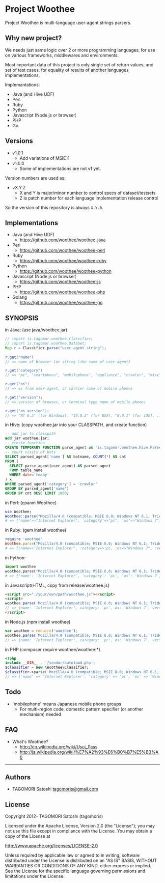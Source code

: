 # Project Woothee

Project Woothee is multi-language user-agent strings parsers.

## Why new project?

We needs just same logic over 2 or more programming languages, for use on various frameworks, middlewares and environments.

Most important data of this project is only single set of return values, and set of test cases, for equality of results of another languages implementations.

Implemantations:

  * Java (and Hive UDF)
  * Perl
  * Ruby
  * Python
  * Javascript (Node.js or browser)
  * PHP
  * Go

## Versions

* v1.0.1
  * Add variations of MSIE11
* v1.0.0
  * Some of implementations are not v1 yet.

Version numbers are used as:
* vX.Y.Z
  * X and Y is major/minor number to control specs of dataset/testsets
  * Z is patch number for each language implementation release control

So the version of this repository is always `X.Y.0`.

## Implementations

* Java (and Hive UDF)
  * https://github.com/woothee/woothee-java
* Perl
  * https://github.com/woothee/woothee-perl
* Ruby
  * https://github.com/woothee/woothee-ruby
* Python
  * https://github.com/woothee/woothee-python
* Javascript (Node.js or browser)
  * https://github.com/woothee/woothee-js
* PHP
  * https://github.com/woothee/woothee-php
* Golang
  * https://github.com/woothee/woothee-go


## SYNOPSIS
in Java: (use java/woothee.jar)

```java
// import is.tagomor.woothee.Classifier;
// import is.tagomor.woothee.DataSet;
Map r = Classifier.parse("user agent string");
    
r.get("name")
// => name of browser (or string like name of user-agent)

r.get("category")
// => "pc", "smartphone", "mobilephone", "appliance", "crawler", "misc", "unknown"

r.get("os")
// => os from user-agent, or carrier name of mobile phones

r.get("version");
// => version of browser, or terminal type name of mobile phones

r.get("os_version");
// => "NT 6.3" (for Windows), "10.8.3" (for OSX), "8.0.1" (for iOS), ....
```

in Hive: (copy woothee.jar into your CLASSPATH, and create function)
```sql
-- add jar to classpath
add jar woothee.jar;
-- create function
CREATE TEMPORARY FUNCTION parse_agent as 'is.tagomor.woothee.hive.ParseAgent';
-- count visits of bots
SELECT parsed_agent['name'] AS botname, COUNT(*) AS cnt
FROM (
  SELECT parse_agent(user_agent) AS parsed_agent
  FROM table_name
  WHERE date='today'
) x
WHERE parsed_agent['category'] = 'crawler'
GROUP BY parsed_agent['name']
ORDER BY cnt DESC LIMIT 1000;
```

in Perl: (cpanm Woothee)

```perl
use Woothee;
Woothee::parse("Mozilla/4.0 (compatible; MSIE 8.0; Windows NT 6.1; Trident/4.0)");
# => {'name'=>"Internet Explorer", 'category'=>"pc", 'os'=>"Windows 7", 'version'=>"8.0", 'vendor'=>"Microsoft", 'os_version'=>"NT 6.1"}
```

in Ruby: (gem install woothee)

```ruby
require 'woothee'
Woothee.parse("Mozilla/4.0 (compatible; MSIE 8.0; Windows NT 6.1; Trident/4.0)")
# => {:name=>"Internet Explorer", :category=>:pc, :os=>"Windows 7", :version=>"8.0", :vendor=>"Microsoft", :os_version=>"NT 6.1"}
```

in Python:

```python
import woothee
woothee.parse("Mozilla/4.0 (compatible; MSIE 8.0; Windows NT 6.1; Trident/4.0)")
# => {'name': 'Internet Explorer', 'category': 'pc', 'os': 'Windows 7', 'version': '8.0', 'vendor': 'Microsoft'}
```

in Javascript(HTML, copy from release/woothee.js)
```html
<script src="./your/own/path/woothee.js"></script>
<script>
woothee.parse('Mozilla/4.0 (compatible; MSIE 8.0; Windows NT 6.1; Trident/4.0)')
// => {name: 'Internet Explorer', category: 'pc', os: 'Windows 7', version: '8.0', vendor: 'Microsoft', os_version: 'NT 6.1'}
</script>
```

in Node.js (npm install woothee)

```javascript
var woothee = require('woothee');
woothee.parse('Mozilla/4.0 (compatible; MSIE 8.0; Windows NT 6.1; Trident/4.0)')
// => {name: 'Internet Explorer', category: 'pc', os: 'Windows 7', version: '8.0', vendor: 'Microsoft', os_version: 'NT 6.1'}
```

in PHP (composer require woothee/woothee:\*)

```php
<?php
include __DIR__ . '/vendor/autoload.php';
$classifier = new \Woothee\Classifier;
$classifier->parse('Mozilla/4.0 (compatible; MSIE 8.0; Windows NT 6.1; Trident/4.0)');
// => ['name' => 'Internet Explorer', 'category' => 'pc', 'os' => 'Windows 7', 'version' => '8.0', 'vendor' => 'Microsoft']
```

## Todo

* 'mobilephone' means Japanese mobile phone groups
  * For multi-region code, domestic pattern specifier (or another mechanism) needed

## FAQ

* What's Woothee?
  * http://en.wikipedia.org/wiki/Usui_Pass
  * http://ja.wikipedia.org/wiki/%E7%A2%93%E6%B0%B7%E5%B3%A0

* * * * *

## Authors

* TAGOMORI Satoshi <tagomoris@gmail.com>

## License

Copyright 2012- TAGOMORI Satoshi (tagomoris)

Licensed under the Apache License, Version 2.0 (the "License");
you may not use this file except in compliance with the License.
You may obtain a copy of the License at

   http://www.apache.org/licenses/LICENSE-2.0

Unless required by applicable law or agreed to in writing, software
distributed under the License is distributed on an "AS IS" BASIS,
WITHOUT WARRANTIES OR CONDITIONS OF ANY KIND, either express or implied.
See the License for the specific language governing permissions and
limitations under the License.
